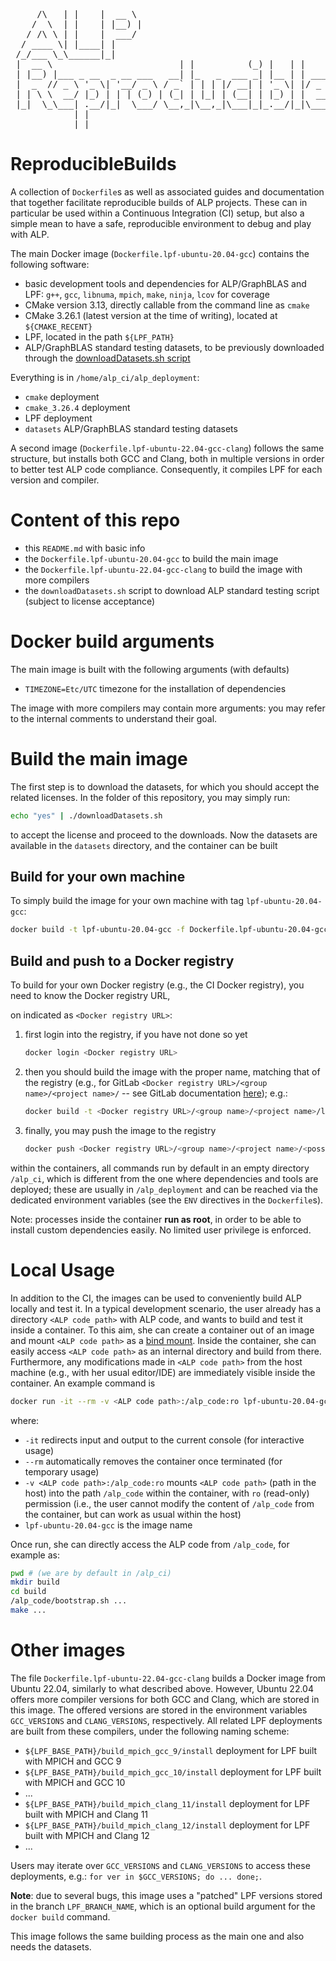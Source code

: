 <pre>
     /\   | |    |  __ \
    /  \  | |    | |__) |
   / /\ \ | |    |  ___/
  / ____ \| |____| |
 /_/___ \_\______|_|
 |  __ \                        | |          (_) |   | |    |  _ \      (_) |   | |    
 | |__) |___ _ __  _ __ ___   __| |_   _  ___ _| |__ | | ___| |_) |_   _ _| | __| |___ 
 |  _  // _ \ '_ \| '__/ _ \ / _` | | | |/ __| | '_ \| |/ _ \  _ <| | | | | |/ _` / __|
 | | \ \  __/ |_) | | | (_) | (_| | |_| | (__| | |_) | |  __/ |_) | |_| | | | (_| \__ \
 |_|  \_\___| .__/|_|  \___/ \__,_|\__,_|\___|_|_.__/|_|\___|____/ \__,_|_|_|\__,_|___/
            | |
            |_|
</pre>


# ReproducibleBuilds
A collection of `Dockerfile`s as well as associated guides and documentation
that together facilitate reproducible builds of ALP projects. These can in
particular be used within a Continuous Integration (CI) setup, but also a simple
mean to have a safe, reproducible environment to debug and play with ALP.

The main Docker image (`Dockerfile.lpf-ubuntu-20.04-gcc`) contains the following
software:

- basic development tools and dependencies for ALP/GraphBLAS and LPF: `g++`,
  `gcc`, `libnuma`, `mpich`, `make`, `ninja`, `lcov` for coverage
- CMake version 3.13, directly callable from the command line as `cmake`
- CMake 3.26.1 (latest version at the time of writing), located at
  `${CMAKE_RECENT}`
- LPF, located in the path `${LPF_PATH}`
- ALP/GraphBLAS standard testing datasets, to be previously downloaded through
  the [downloadDatasets.sh script](downloadDatasets.sh)

Everything is in `/home/alp_ci/alp_deployment`:
- `cmake` deployment
- `cmake_3.26.4` deployment  
- LPF deployment
- `datasets` ALP/GraphBLAS standard testing datasets

A second image (`Dockerfile.lpf-ubuntu-22.04-gcc-clang`) follows the same
structure, but installs both GCC and Clang, both in multiple versions in order
to better test ALP code compliance. Consequently, it compiles LPF for each
version and compiler.


# Content of this repo
- this `README.md` with basic info
- the `Dockerfile.lpf-ubuntu-20.04-gcc` to build the main image
- the `Dockerfile.lpf-ubuntu-22.04-gcc-clang` to build the image with more
  compilers
- the `downloadDatasets.sh` script to download ALP standard testing script
  (subject to license acceptance)


# Docker build arguments
The main image is built with the following arguments (with defaults)

- `TIMEZONE=Etc/UTC` timezone for the installation of dependencies

The image with more compilers may contain more arguments: you may refer to the
internal comments to understand their goal.

# Build the main image
The first step is to download the datasets, for which you should accept the
related licenses. In the folder of this repository, you may simply run:

```bash
echo "yes" | ./downloadDatasets.sh
```

to accept the license and proceed to the downloads.
Now the datasets are available in the `datasets` directory, and the container
can be built

## Build for your own machine
To simply build the image for your own machine with tag `lpf-ubuntu-20.04-gcc`:

```bash
docker build -t lpf-ubuntu-20.04-gcc -f Dockerfile.lpf-ubuntu-20.04-gcc .
```

## Build and push to a Docker registry
To build for your own Docker registry (e.g., the CI Docker registry), you need
to know the Docker registry URL, 


on indicated as `<Docker registry URL>`:

1. first login into the registry, if you have not done so yet
    ```bash
    docker login <Docker registry URL>
    ```
2. then you should build the image with the proper name, matching that of the
   registry (e.g., for GitLab
   `<Docker registry URL>/<group name>/<project name>/` --
   see GitLab documentation
   [here](https://docs.gitlab.com/ee/user/packages/container_registry/build_and_push_images.html));
   e.g.:
    ```bash
    docker build -t <Docker registry URL>/<group name>/<project name>/lpf-ubuntu-20.04-gcc -f Dockerfile.lpf-ubuntu-20.04-gcc .
    ```
3. finally, you may push the image to the registry
    ```bash
    docker push <Docker registry URL>/<group name>/<project name>/<possible sub-name>/lpf-ubuntu-20.04-gcc
    ```

within the containers, all commands run by default in an empty directory
`/alp_ci`, which is different from the one where dependencies and tools are
deployed; these are usually in `/alp_deployment` and can be reached via the
dedicated environment variables (see the `ENV` directives in the `Dockerfile`s).

Note: processes inside the container **run as root**, in order to be able to
install custom dependencies easily. No limited user privilege is enforced.

# Local Usage
In addition to the CI, the images can be used to conveniently build ALP locally
and test it. In a typical development scenario, the user already has a directory
`<ALP code path>` with ALP code, and wants to build and test it inside a
container. To this aim, she can create a container out of an image and mount
`<ALP code path>` as a
[bind mount](https://docs.docker.com/storage/bind-mounts/).
Inside the container, she can easily access `<ALP code path>` as an internal
directory and build from there.
Furthermore, any modifications made in `<ALP code path>` from the host machine
(e.g., with her usual editor/IDE) are immediately visible inside the container.
An example command is

```bash
docker run -it --rm -v <ALP code path>:/alp_code:ro lpf-ubuntu-20.04-gcc
```

where:

* `-it` redirects input and output to the current console (for interactive usage)
* `--rm` automatically removes the container once terminated (for temporary usage)
* `-v <ALP code path>:/alp_code:ro` mounts `<ALP code path>` (path in the host)
  into the path `/alp_code` within the container, with `ro` (read-only) permission
  (i.e., the user cannot modify the content of `/alp_code` from the container, but
  can work as usual within the host)
* `lpf-ubuntu-20.04-gcc` is the image name

Once run, she can directly access the ALP code from `/alp_code`, for example as:

```bash
pwd # (we are by default in /alp_ci)
mkdir build
cd build
/alp_code/bootstrap.sh ...
make ...
```

# Other images
The file `Dockerfile.lpf-ubuntu-22.04-gcc-clang` builds a Docker image from
Ubuntu 22.04, similarly to what described above. However, Ubuntu 22.04 offers
more compiler versions for both GCC and Clang, which are stored in this image.
The offered versions are stored in the environment variables `GCC_VERSIONS` and
`CLANG_VERSIONS`, respectively.
All related LPF deployments are built from these compilers, under the following
naming scheme:

- `${LPF_BASE_PATH}/build_mpich_gcc_9/install` deployment for LPF built with MPICH and GCC 9
- `${LPF_BASE_PATH}/build_mpich_gcc_10/install` deployment for LPF built with MPICH and GCC 10
- ...
- `${LPF_BASE_PATH}/build_mpich_clang_11/install` deployment for LPF built with MPICH and Clang 11
- `${LPF_BASE_PATH}/build_mpich_clang_12/install` deployment for LPF built with MPICH and Clang 12
- ...

Users may iterate over `GCC_VERSIONS` and `CLANG_VERSIONS` to access these
deployments, e.g.: `for ver in $GCC_VERSIONS; do ... done;`.

**Note**: due to several bugs, this image uses a "patched" LPF versions stored
in the branch `LPF_BRANCH_NAME`, which is an optional build argument for the
`docker build` command.

This image follows the same building process as the main one and also needs the
datasets.
